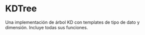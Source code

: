 # KDTree
Una implementación de árbol KD con templates de tipo de dato y dimensión. Incluye todas sus funciones.
